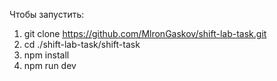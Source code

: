 Чтобы запустить:
1) git clone https://github.com/MlronGaskov/shift-lab-task.git
2) cd ./shift-lab-task/shift-task
3) npm install
4) npm run dev

